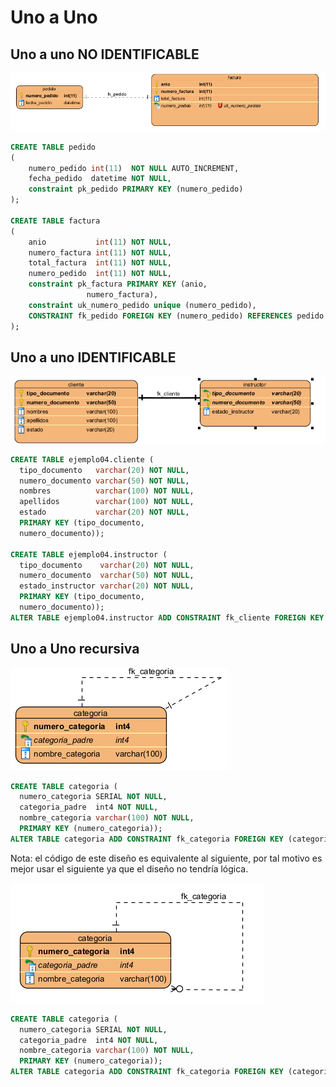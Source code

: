 # Uno a Uno

## Uno a uno NO IDENTIFICABLE

![](../../../.gitbook/assets/image%20%281%29.png)

```sql
CREATE TABLE pedido
(
    numero_pedido int(11)  NOT NULL AUTO_INCREMENT,
    fecha_pedido  datetime NOT NULL,
    constraint pk_pedido PRIMARY KEY (numero_pedido)
);

CREATE TABLE factura
(
    anio           int(11) NOT NULL,
    numero_factura int(11) NOT NULL,
    total_factura  int(11) NOT NULL,
    numero_pedido  int(11) NOT NULL,
    constraint pk_factura PRIMARY KEY (anio,
                 numero_factura),
    constraint uk_numero_pedido unique (numero_pedido),
    CONSTRAINT fk_pedido FOREIGN KEY (numero_pedido) REFERENCES pedido (numero_pedido)
);
```

## Uno a uno IDENTIFICABLE

![](../../../.gitbook/assets/image%20%2826%29.png)

```sql
CREATE TABLE ejemplo04.cliente (
  tipo_documento   varchar(20) NOT NULL, 
  numero_documento varchar(50) NOT NULL, 
  nombres          varchar(100) NOT NULL, 
  apellidos        varchar(100) NOT NULL, 
  estado           varchar(20) NOT NULL, 
  PRIMARY KEY (tipo_documento, 
  numero_documento));

CREATE TABLE ejemplo04.instructor (
  tipo_documento    varchar(20) NOT NULL, 
  numero_documento  varchar(50) NOT NULL, 
  estado_instructor varchar(20) NOT NULL, 
  PRIMARY KEY (tipo_documento, 
  numero_documento));
ALTER TABLE ejemplo04.instructor ADD CONSTRAINT fk_cliente FOREIGN KEY (tipo_documento, numero_documento) REFERENCES ejemplo04.cliente (tipo_documento, numero_documento);

```

## Uno a Uno recursiva

![](../../../.gitbook/assets/image%20%2822%29.png)

```sql
CREATE TABLE categoria (
  numero_categoria SERIAL NOT NULL, 
  categoria_padre  int4 NOT NULL, 
  nombre_categoria varchar(100) NOT NULL, 
  PRIMARY KEY (numero_categoria));
ALTER TABLE categoria ADD CONSTRAINT fk_categoria FOREIGN KEY (categoria_padre) REFERENCES categoria (numero_categoria);
```

Nota: el código de este diseño es equivalente al siguiente, por tal motivo es mejor usar el siguiente ya que el diseño no tendría lógica.

![](../../../.gitbook/assets/image%20%2834%29.png)

```sql
CREATE TABLE categoria (
  numero_categoria SERIAL NOT NULL, 
  categoria_padre  int4 NOT NULL, 
  nombre_categoria varchar(100) NOT NULL, 
  PRIMARY KEY (numero_categoria));
ALTER TABLE categoria ADD CONSTRAINT fk_categoria FOREIGN KEY (categoria_padre) REFERENCES categoria (numero_categoria):

```


